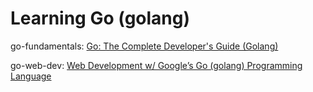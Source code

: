 # Learning Go (golang)

go-fundamentals: [Go: The Complete Developer's Guide (Golang)](https://www.udemy.com/go-the-complete-developers-guide/)

go-web-dev: [Web Development w/ Google’s Go (golang) Programming Language](https://www.udemy.com/go-programming-language/)

